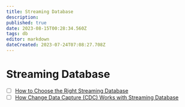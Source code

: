```yaml
---
title: Streaming Database
description: 
published: true
date: 2023-08-15T00:28:34.560Z
tags: db
editor: markdown
dateCreated: 2023-07-24T07:08:27.708Z
---
```


# Streaming Database
- [ ] [How to Choose the Right Streaming Database](https://blog.det.life/how-to-choose-the-right-streaming-database-48d646742e93)
- [ ] [How Change Data Capture (CDC) Works with Streaming Database](https://medium.com/@bumurzaqov2/how-change-data-capture-cdc-works-with-streaming-database-dc5fd21ae5d6)